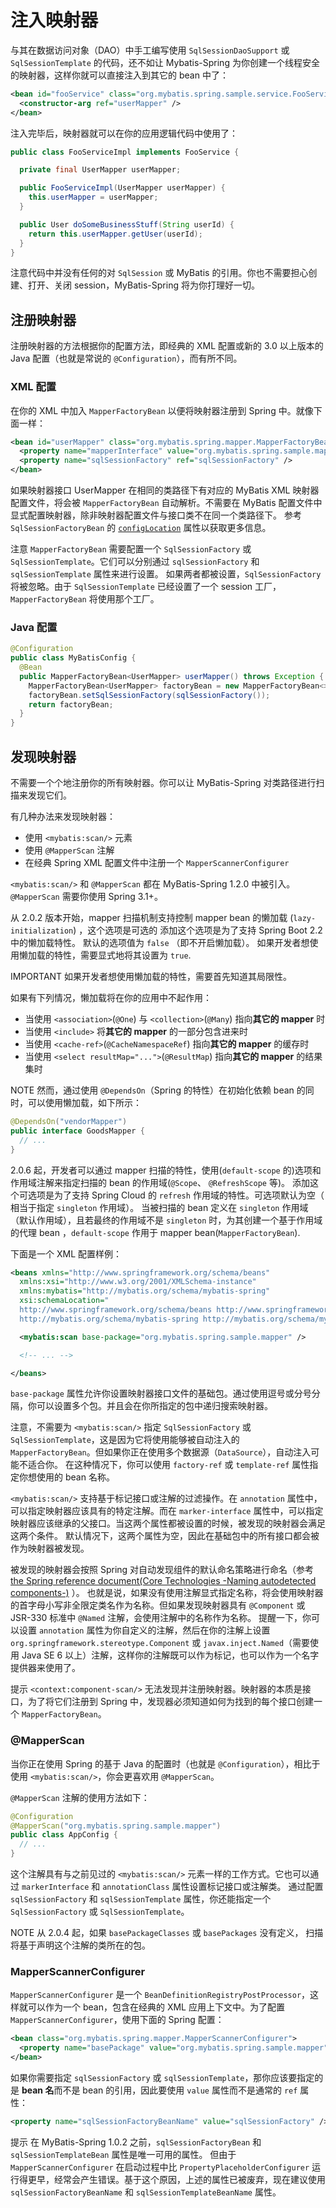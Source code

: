 <a name="注入映射器"></a>

# 注入映射器

与其在数据访问对象（DAO）中手工编写使用 `SqlSessionDaoSupport` 或 `SqlSessionTemplate` 的代码，还不如让 Mybatis-Spring 为你创建一个线程安全的映射器，这样你就可以直接注入到其它的 bean 中了：

```xml
<bean id="fooService" class="org.mybatis.spring.sample.service.FooServiceImpl">
  <constructor-arg ref="userMapper" />
</bean>
```

注入完毕后，映射器就可以在你的应用逻辑代码中使用了：

```java
public class FooServiceImpl implements FooService {

  private final UserMapper userMapper;

  public FooServiceImpl(UserMapper userMapper) {
    this.userMapper = userMapper;
  }

  public User doSomeBusinessStuff(String userId) {
    return this.userMapper.getUser(userId);
  }
}
```

注意代码中并没有任何的对 `SqlSession` 或 MyBatis 的引用。你也不需要担心创建、打开、关闭 session，MyBatis-Spring 将为你打理好一切。

<a name="register"></a>
## 注册映射器

注册映射器的方法根据你的配置方法，即经典的 XML 配置或新的 3.0 以上版本的 Java 配置（也就是常说的 `@Configuration`），而有所不同。

### XML 配置

在你的 XML 中加入 `MapperFactoryBean` 以便将映射器注册到 Spring 中。就像下面一样：

```xml
<bean id="userMapper" class="org.mybatis.spring.mapper.MapperFactoryBean">
  <property name="mapperInterface" value="org.mybatis.spring.sample.mapper.UserMapper" />
  <property name="sqlSessionFactory" ref="sqlSessionFactory" />
</bean>
```

如果映射器接口 UserMapper 在相同的类路径下有对应的 MyBatis XML 映射器配置文件，将会被 `MapperFactoryBean` 自动解析。不需要在 MyBatis 配置文件中显式配置映射器，除非映射器配置文件与接口类不在同一个类路径下。
参考 `SqlSessionFactoryBean` 的 [`configLocation`](factorybean.html) 属性以获取更多信息。

注意 `MapperFactoryBean` 需要配置一个 `SqlSessionFactory` 或 `SqlSessionTemplate`。它们可以分别通过 `sqlSessionFactory` 和 `sqlSessionTemplate` 属性来进行设置。
如果两者都被设置，`SqlSessionFactory` 将被忽略。由于 `SqlSessionTemplate` 已经设置了一个 session 工厂，`MapperFactoryBean` 将使用那个工厂。

### Java 配置

```java
@Configuration
public class MyBatisConfig {
  @Bean
  public MapperFactoryBean<UserMapper> userMapper() throws Exception {
    MapperFactoryBean<UserMapper> factoryBean = new MapperFactoryBean<>(UserMapper.class);
    factoryBean.setSqlSessionFactory(sqlSessionFactory());
    return factoryBean;
  }
}
```

<a name="scan"></a>

## 发现映射器

不需要一个个地注册你的所有映射器。你可以让 MyBatis-Spring 对类路径进行扫描来发现它们。

有几种办法来发现映射器：

* 使用 `<mybatis:scan/>` 元素
* 使用 `@MapperScan` 注解
* 在经典 Spring XML 配置文件中注册一个 `MapperScannerConfigurer`

`<mybatis:scan/>` 和 `@MapperScan` 都在 MyBatis-Spring 1.2.0 中被引入。`@MapperScan` 需要你使用 Spring 3.1+。

从 2.0.2 版本开始，mapper 扫描机制支持控制 mapper bean 的懒加载 (`lazy-initialization`) ，这个选项是可选的
添加这个选项是为了支持 Spring Boot 2.2 中的懒加载特性。 默认的选项值为 `false`  （即不开启懒加载）。
如果开发者想使用懒加载的特性，需要显式地将其设置为 `true`.

<span class="label important">IMPORTANT</span>
如果开发者想使用懒加载的特性，需要首先知道其局限性。

如果有下列情况，懒加载将在你的应用中不起作用：

* 当使用 `<association>`(`@One`) 与 `<collection>`(`@Many`) 指向**其它的 mapper** 时
* 当使用 `<include>` 将**其它的 mapper** 的一部分包含进来时
* 当使用 `<cache-ref>`(`@CacheNamespaceRef`) 指向**其它的 mapper** 的缓存时
* 当使用 `<select resultMap="...">`(`@ResultMap`) 指向**其它的 mapper** 的结果集时

<span class="label important">NOTE</span>
然而，通过使用 `@DependsOn`（Spring 的特性）在初始化依赖 bean 的同时，可以使用懒加载，如下所示：

```java
@DependsOn("vendorMapper")
public interface GoodsMapper {
  // ...
}
```

2.0.6 起，开发者可以通过 mapper 扫描的特性，使用(`default-scope` 的)选项和作用域注解来指定扫描的 bean 的作用域(`@Scope`、 `@RefreshScope` 等)。
添加这个可选项是为了支持 Spring Cloud 的 `refresh` 作用域的特性。可选项默认为空（ 相当于指定 `singleton` 作用域）。
当被扫描的 bean 定义在 `singleton` 作用域（默认作用域），且若最终的作用域不是 `singleton` 时，为其创建一个基于作用域的代理 bean ，`default-scope` 作用于 mapper bean(`MapperFactoryBean`).

下面是一个 XML 配置样例：

```xml
<beans xmlns="http://www.springframework.org/schema/beans"
  xmlns:xsi="http://www.w3.org/2001/XMLSchema-instance"
  xmlns:mybatis="http://mybatis.org/schema/mybatis-spring"
  xsi:schemaLocation="
  http://www.springframework.org/schema/beans http://www.springframework.org/schema/beans/spring-beans.xsd
  http://mybatis.org/schema/mybatis-spring http://mybatis.org/schema/mybatis-spring.xsd">

  <mybatis:scan base-package="org.mybatis.spring.sample.mapper" />

  <!-- ... -->

</beans>
```

`base-package` 属性允许你设置映射器接口文件的基础包。通过使用逗号或分号分隔，你可以设置多个包。并且会在你所指定的包中递归搜索映射器。

注意，不需要为 `<mybatis:scan/>` 指定 `SqlSessionFactory` 或 `SqlSessionTemplate`，这是因为它将使用能够被自动注入的 `MapperFactoryBean`。但如果你正在使用多个数据源（`DataSource`），自动注入可能不适合你。
在这种情况下，你可以使用 `factory-ref` 或 `template-ref` 属性指定你想使用的 bean 名称。

`<mybatis:scan/>` 支持基于标记接口或注解的过滤操作。在 `annotation` 属性中，可以指定映射器应该具有的特定注解。而在 `marker-interface` 属性中，可以指定映射器应该继承的父接口。当这两个属性都被设置的时候，被发现的映射器会满足这两个条件。
默认情况下，这两个属性为空，因此在基础包中的所有接口都会被作为映射器被发现。

被发现的映射器会按照 Spring 对自动发现组件的默认命名策略进行命名（参考 [the Spring reference document(Core Technologies -Naming autodetected components-)](https://docs.spring.io/spring/docs/current/spring-framework-reference/core.html#beans-scanning-name-generator) ）。
也就是说，如果没有使用注解显式指定名称，将会使用映射器的首字母小写非全限定类名作为名称。但如果发现映射器具有 `@Component` 或 JSR-330 标准中 `@Named` 注解，会使用注解中的名称作为名称。
提醒一下，你可以设置 `annotation` 属性为你自定义的注解，然后在你的注解上设置 `org.springframework.stereotype.Component` 或 `javax.inject.Named`（需要使用 Java SE 6 以上）注解，这样你的注解既可以作为标记，也可以作为一个名字提供器来使用了。

<span class="label important">提示</span>
`<context:component-scan/>` 无法发现并注册映射器。映射器的本质是接口，为了将它们注册到 Spring 中，发现器必须知道如何为找到的每个接口创建一个 `MapperFactoryBean`。

### @MapperScan

当你正在使用 Spring 的基于 Java 的配置时（也就是 `@Configuration`），相比于使用 `<mybatis:scan/>`，你会更喜欢用 `@MapperScan`。

`@MapperScan` 注解的使用方法如下：

```java
@Configuration
@MapperScan("org.mybatis.spring.sample.mapper")
public class AppConfig {
  // ...
}
```

这个注解具有与之前见过的 `<mybatis:scan/>` 元素一样的工作方式。它也可以通过 `markerInterface` 和 `annotationClass` 属性设置标记接口或注解类。
通过配置 `sqlSessionFactory` 和 `sqlSessionTemplate` 属性，你还能指定一个 `SqlSessionFactory` 或 `SqlSessionTemplate`。

<span class="label important">NOTE</span>
从 2.0.4 起，如果 `basePackageClasses` 或 `basePackages` 没有定义， 扫描将基于声明这个注解的类所在的包。

### MapperScannerConfigurer

`MapperScannerConfigurer` 是一个 `BeanDefinitionRegistryPostProcessor`，这样就可以作为一个 bean，包含在经典的 XML 应用上下文中。为了配置 `MapperScannerConfigurer`，使用下面的 Spring 配置：

```xml
<bean class="org.mybatis.spring.mapper.MapperScannerConfigurer">
  <property name="basePackage" value="org.mybatis.spring.sample.mapper" />
</bean>
```

如果你需要指定 `sqlSessionFactory` 或 `sqlSessionTemplate`，那你应该要指定的是 **bean 名**而不是 bean 的引用，因此要使用 `value` 属性而不是通常的 `ref` 属性：

```xml
<property name="sqlSessionFactoryBeanName" value="sqlSessionFactory" />
```

<span class="label important">提示</span>
在 MyBatis-Spring 1.0.2 之前，`sqlSessionFactoryBean` 和 `sqlSessionTemplateBean` 属性是唯一可用的属性。
但由于 `MapperScannerConfigurer` 在启动过程中比 `PropertyPlaceholderConfigurer` 运行得更早，经常会产生错误。基于这个原因，上述的属性已被废弃，现在建议使用 `sqlSessionFactoryBeanName` 和 `sqlSessionTemplateBeanName` 属性。
